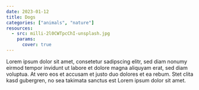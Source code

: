 ```yaml
---
date: 2023-01-12
title: Dogs
categories: ["animals", "nature"]
resources:
  - src: milli-2l0CWTpcChI-unsplash.jpg
    params:
      cover: true
---
```


Lorem ipsum dolor sit amet, consetetur sadipscing elitr, sed diam nonumy eirmod tempor invidunt ut labore et dolore magna aliquyam erat, sed diam voluptua. At vero eos et accusam et justo duo dolores et ea rebum. Stet clita kasd gubergren, no sea takimata sanctus est Lorem ipsum dolor sit amet.
